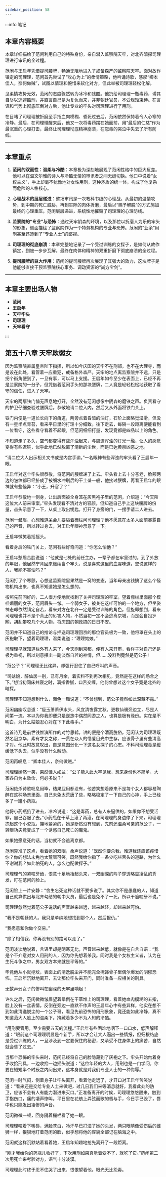 ```yaml
---
sidebar_position: 58
---
```


:::info 笔记

## 本章内容概要

本章详细描绘了范闲利用自己的特殊身份，亲自潜入监察院天牢，对北齐暗探司理理进行审讯的全过程。

范闲与王启年凭借提司腰牌，畅通无阻地进入了戒备森严的监察院天牢。面对故作镇定的司理理，范闲首先尝试了“攻心为上”的柔情策略，他吟诵诗歌，感叹“卿本佳人，奈何做贼”，试图以情理和惋惜来软化对方，但此举被司理理轻松化解。

见柔情攻势无效，范闲的态度骤然转为冰冷和残酷。他扔给司理理一瓶毒药，诱其自尽以逃避酷刑，并直言自己是为复仇而来，并非朝廷官员，不受规矩束缚。在言语和气势上彻底压倒对方后，他让专业的牢头对司理理进行了用刑。

在目睹了司理理被折磨至手指血肉模糊、昏死过去后，范闲依然保持着令人心寒的冷静。最后，在司理理醒来后，他又一次将毒药摆在她面前，用“最后的仁慈”作为最沉重的心理打击，最终让司理理彻底精神崩溃，在怨毒的哭泣中失去了所有防线。

---

## 本章重点

1.  **范闲的双面性：温柔与冷酷**：本章极为深刻地展现了范闲性格中的巨大反差。他可以在温文尔雅的诗人与冷酷无情的审讯者之间无缝切换。他口中说着“女权主义”，手上却毫不犹豫地对女性用刑，这种矛盾的统一体，构成了他复杂而危险的人格核心。

2.  **心理战术的层层递进**：整场审讯是一次教科书级的心理战。从最初的温情攻势，到中期的死亡威胁，再到实际的肉体折磨，最后以“赐予解脱”的方式施加最终的心理重压，范闲层层递进，系统性地摧毁了司理理的心理防线。

3.  **监察院的“专业”与恐怖**：通过天牢阴森的环境，以及那位以折磨人为乐的牢头的形象，侧面描绘了监察院作为一个特务机构的专业与恐怖。范闲的“业余”用刑甚至还遭到了“专业人士”的鄙视。

4.  **司理理的彻底崩溃**：本章完整地记录了一个受过训练的女探子，是如何从故作镇定，到被一步步瓦解，最终在肉体和精神的双重折磨下彻底崩溃的全过程。

5.  **提司腰牌的巨大作用**：范闲的提司腰牌再次展现了其强大的效力，这块牌子是他能够直接干预监察院核心事务、调动资源的“尚方宝剑”。

---

## 本章主要出场人物

* **范闲**
* **王启年**
* **天牢牢头**
* **司理理**
* **天牢看守**

:::


## 第五十八章 **天牢欺弱女**

因为监察院直属皇帝陛下指挥，所以如今庆国的天牢不在刑部，也不在大理寺，而是设在此处，看管着一应重犯，戒备格外森严。天牢的地点离监察院并不远，只是拐个街角便到了，一旦有事，可以马上支援。王启年如今至少在表面上，已经不再是监察院的一分子，但凭借着范闲手头的那块腰牌，二人竟是轻轻松松地获取了看守的信任，进入了天牢。

天牢的两扇铁门悄无声息地打开，全然没有范闲想像中阴森的磨铁之声。负责看守的护卫仔细查验过腰牌后，恭敬地请二位入内，然后又从外面将铁门关上。

铁门内便是一道长长向下的甬道，两旁点着昏暗的油灯，石阶上面略觉湿滑，但没有一星半点青苔，看来平日里的打理十分细致。往下走去，每隔一段距离便能看到一位看守，这些看守看着不起眼，但范闲细细打量，发现竟都是四品以上的角色。

不知道走了多久，空气都变得有些浑浊起来，与周遭浑浊的灯光一融，让人的感觉变得有些迟钝，似乎此地已然脱离了清新的尘世，而是已达黄泉凶恶之地。

“请二位大人出示相关文书或是内宫手谕。”一名眼神有些浑浊的牢头看了王启年一眼。

王启年对这个牢头很恭敬，将范闲的腰牌递了上去。牢头看上去十分苍老，脸颊两边的皱纹都已经挤成了被细水冲刷后的干土垄一般，他接过腰牌，再看王启年的眼神就有些怪异：“小王，升官了？”

王启年恭敬地一侧身，让出后面被全身笼在灰黑袍子里的范闲，介绍道：“今天陪这位大人前来审案。”牢头发现看不清对方的容颜，但知道自己手上这块腰牌的份量，点头示意了一下，从桌上取出钥匙，打开了身旁的门，一摆手请二人进去。

范闲一皱眉，心想难道呆会儿要隔着栅栏问司理理？他不愿意在太多人面前暴露自己的声音，所以转过身去，对王启年眼神示意了一下。

王启年微笑着摇摇头。

看着身后的铁门关上，范闲有些好奇问道：“你怎么怕他？”

王启年愁眉苦脸说道：“他就是七处的前任主办，一辈子都在牢里过的，到了外放的年限，他居然宁肯回来继续当个牢头，说是喜欢这里的血腥味道，您说这样的人，我能不害怕吗？”

范闲打了个寒颤，心想这监察院里果然是一窝的变态，当年母亲出钱搞了这么个怪物机构出来，也真不知道她是怎么想的。

按照先前问好的，二人很方便地就找到了关押司理理的牢室。望着栅栏里面那个模样媚丽的女子，范闲眉头一皱。一个弱女子，被关在这样可怕的一个地方，但坐姿神态却依然镇定自若，看来对方在北齐一定是受过训练的角色。但旋即想到，看来司理理也并不是个真正的厉害人物，不然当初一定不会逃离京城，而是会自投罗网，胡乱攀咬几个大人物，将庆国的朝政搞的日日不安。

范闲并不知道自己的推论与押送司理理回京的那位官员极为一致，他将罩在头上的灰袍取下，望着司理理，温柔说道：“理理姑娘。”

司理理早就知道栏外有人来了，今天刚到京都，便有人来开审，看样子对自己还是极为重视，所以刻意摆出一副淡然自若的神情，但……没料到竟然是范公子！

“范公子？”司理理无比诧异，却强行忍住了自己呼叫的声音。

“司姑娘，醉仙居一别，已有月余，着实料不到再次相见，竟然是在这样的场合之下。”想当初同床共寝之时，满指香腻，口舌交缠，他何曾想过这个女子竟是北齐的暗探。

司理理不知道想到什么，面色一黯说道：“不曾想到，范公子竟然如此深藏不露。”

范闲幽幽叹息道：“瘦玉萧萧伊水头，风宜清夜露宜秋。更教仙骥旁边立，尽是人间第一流。本以为你我即便只是逆旅中偶然同游之人，也算是极有缘份。实在是不明白，为什么姑娘忍心对在下下此毒手。”

这首诗乃是前世钱惟演所作的对竹思鹤，讲的便是个清高脱俗。范闲认为司理理既然名冠京华，素有才女之称，一贯在众人的惜爱目光中生存，应该骨子里有些清高才对。他此时故意叹出，自是意图弱化一下这名女探子的心志。不料司理理竟是缓缓低下头去，似乎没有什么触动。

范闲再叹息：“卿本佳人，奈何做贼。”

司理理嫣然一笑，果然佳人如兰：“公子能入此大牢见我，想来身份也不简单，大家各自为主效命，何必多说？”

范闲绝杀诗歌叹息用毕，结果屁用都没有，他苦笑想着原来不是每个女人都容易陶醉在这种场景里面，自己未免太荒唐了些，略略稳定了一下自己的心神，手上已经多了一罐小药瓶。

他将小药瓶扔了进去，冷冷说道：“这是毒药，总有人来逼供的，如果你不想受活罪，自己吞服了去。”小药瓶在干草上滚了两滚，在司理理的身边停了下来，司理理拣起这个小瓷瓶，攥地紧紧的，她是断然没有想到，先前还温柔可亲的范公子，一转眼功夫竟变成了一个诱惑自己死亡的魔鬼。

如果她愿意死的话，当初就不会逃离京都。

范闲算准了这点，看着她的双眼，柔声说道：“既然你要杀我，难道我还应该疼惜你？你的想法未免也太荒唐可笑，既然我给你指了一条少吃些苦头的道路，为什么不谢谢我？如此怕死的人，怎么也配做探子。”

司理理气的紧咬牙齿，恨意十足地抬起头来，一双幽深的眸子穿透略显凌乱的秀发，盯在范闲的脸上。

范闲脸上一片安静：“舍生忘死这种话就不要多说了。其实你不是愚蠢的人，知道自己就算供出与北齐勾结的朝中大员，最后也是免不了一死，所以干脆咬牙不说。”

司理理忽然觉着范公子说话的声音越来越远，越来越轻，却越来越可怕。

“我不是朝廷的人。我只是单纯地想找到那个人，然后报仇。”

“我愿意和你做个交易。”

“除了相信我，你再没有别的路可以走了。”

范闲淡淡地说着，言语里却是阴寒无比，声音越来越低，就像是在自言自语：“我是个不介意对女人用刑的人，因为你先想着杀我。同时我是个女权主义者，认为在生死斗争之中，男女双方本来就是平等的。”

毕竟他从小就挖坟，表面上的清逸脱尘并不能完全掩饰骨子里偶尔爆发的阴郁恐怖。王启年沉默地离开，去让那位牢头来开门，同时准备一应相关的刑具。

无数声弱女子的惨叫在幽深的天牢里响起！

许久之后，范闲微微皱眉望着晕倒在干草堆上的司理理，看着她血肉模糊的五指，脸上没有一丝表情。反倒在旁边一直默不作声的王启年心中有些异样，他实在想不到如此清逸脱尘的一个公子哥，看见先前恐怖的用刑景象，竟还能如此冷静，真不知道范大人脸上的温柔下，掩藏着多少不为人知的冷酷。

“用刑要管用，至少需要五天的流程。”王启年有些困难地咽下一口口水，低声解释道：“眼前这个司理理明显是个新手，所以才会让大人逼出一些情报，但归根结底是受过训练的人，一旦涉及到一定要保住的秘密，又承受不住身体上的痛苦，自然就会昏了过去。”

当那个恐怖的牢头来时，范闲已经将自己的脸隐藏到了灰袍之下。牢头开始佝着身子收拾刑具，一边收拾一边摇头说道：“这位年轻的大人，用刑也是一门学问，你要在短短半个时辰之内问出来，这本身就是对我们专业人士的一种侮辱。”

范闲一时气闷，侧着身子让牢头离开，看着他走远了，才开口对王启年苦笑说道：“看来还是交给专业人士来做吧，过几日我们来等消息就好，我看此处的防卫，应该不会有人有能力潜进来灭口。”正准备离开的时候，司理理悠悠醒来，触到手指伤口，痛的凄声惨叫，平日里在花舫上弄弦而歌的唇与手，今日手已毁了，唇中也只能发出凄惨的声音。

范闲微微一顿，回身隔着栅栏看了她一眼。

司理理咬着下嘴唇，满脸苍白，冷汗早已打湿了她的头发，两只眼睛像受伤后的雌狮一样，狠狠地盯着范闲的脸，似乎想将他的容貌全部记在脑海之中。

范闲就这样沉默站着看着她，王启年知趣地抢先离开了一段距离。

“刚才我给你的药瓶儿收好了，下次用刑如果真觉着受不了，就吃了它。”范闲第二次用死亡来考验对方，语气十分淡漠。

司理理此时终于忍不住哭了出来，恨恨望着他，眼光无比怨毒。

